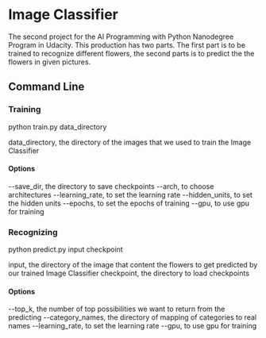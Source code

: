 # Image Classifier

The second project for the AI Programming with Python Nanodegree Program in Udacity.
This production has two parts. The first part is to be trained to recognize different flowers, the second parts is to predict the the flowers in given pictures.

## Command Line

### Training

python train.py data_directory

data_directory, the directory of the images that we used to train the Image Classifier

#### Options

--save_dir, the directory to save checkpoints
--arch, to choose architectures
--learning_rate, to set the learning rate
--hidden_units, to set the hidden units
--epochs, to set the epochs of training
--gpu, to use gpu for training

### Recognizing

python predict.py input checkpoint

input, the directory of the image that content the flowers to get predicted by our trained Image Classifier
checkpoint, the directory to load checkpoints

#### Options

--top_k, the number of top possibilities we want to return from the predicting
--category_names, the directory of mapping of categories to real names
--learning_rate, to set the learning rate
--gpu, to use gpu for training